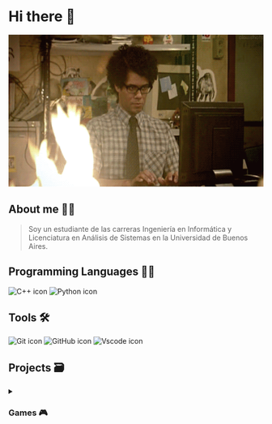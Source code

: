 # Hi there 👋

<p align="center">
  <img src = "https://github.com/SebaB29/SebaB29/blob/main/1yft.gif" 
    alt = "gif pc en llamas" width="550px" height="300px">
</p>


## About me 🕵️‍♂
> Soy un estudiante de las carreras Ingeniería en Informática y Licenciatura 
> en Análisis de Sistemas en la Universidad de Buenos Aires.

## Programming Languages 👨‍💻
![C++ icon](https://skillicons.dev/icons?i=cpp)
![Python icon](https://skillicons.dev/icons?i=python)

## Tools 🛠
![Git icon](https://skillicons.dev/icons?i=git)
![GitHub icon](https://skillicons.dev/icons?i=github)
![Vscode icon](https://skillicons.dev/icons?i=vscode)

## Projects 🗃
<details>
<summary><h3>Games 🎮</h3></summary>
<ul>
  <li>
    <a href="https://github.com/SebaB29/Snake">
            Snake
     </a>
  </li>
  <li>
    <a href="https://github.com/SebaB29/Andypolis">
            Andypolis
     </a>
  </li>
  <li>
    <a href="https://github.com/SebaB29/TATETI">
            TATETI
     </a>
  </li>
  <li>
    <a href="https://github.com/SebaB29/Tetris">
            Tetris
     </a>
  </li>
  <li>
    <a href="https://github.com/SebaB29/Chase">
            Chase
     </a>
  </li>
  <li>
    <a href="https://github.com/SebaB29/HangmanGame">
            Hangman
     </a>
  </li>
</ul>
</details>

<!--
**SebaB29/SebaB29** is a ✨ _special_ ✨ repository because its `README.md` (this file) appears on your GitHub profile.

Here are some ideas to get you started:

- 🔭 I’m currently working on ...
- 🌱 I’m currently learning ...
- 👯 I’m looking to collaborate on ...
- 🤔 I’m looking for help with ...
- 💬 Ask me about ...
- 📫 How to reach me: ...
- 😄 Pronouns: ...
- ⚡ Fun fact: ...
-->

